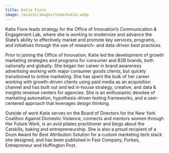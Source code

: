 ```yaml
---
title: Katie Fiore
image: /assets/images/team/katie.webp
---
```


Katie Fiore leads strategy for the Office of Innovation’s Communication & Engagement Lab, where she is working to modernize and advance the State’s ability to effectively market and promote key services, programs, and initiatives through the use of research- and data-driven best practices.

Prior to joining the Office of Innovation, Katie led the development of growth marketing strategies and programs for consumer and B2B brands, both nationally and globally. She began her career in brand awareness advertising working with major consumer goods clients, but quickly transitioned to online marketing. She has spent the bulk of her career working with growth-driven clients using paid media as an acquisition channel and has built out and led in-house strategy, creative, and data & insights revenue centers for agencies. She is an enthusiastic devotee of marketing automation, hypothesis-driven testing frameworks, and a user-centered approach that leverages design thinking.

Outside of work Katie serves on the Board of Directors for the New York Coalition Against Domestic Violence, connects and mentors women through Her Future Work, is an avid pilates practitioner and blogs about the Catskills, baking and entrepreneurship. She is also a proud recipient of a Drum Award for Best Attribution Solution for a custom marketing tech stack she designed, and has been published in Fast Company, Forbes, Entrepreneur and Huffington Post.
